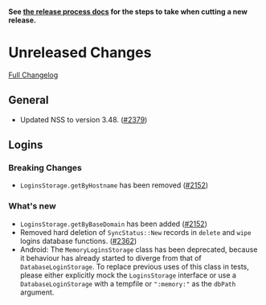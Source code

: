 **See [the release process docs](docs/howtos/cut-a-new-release.md) for the steps to take when cutting a new release.**

# Unreleased Changes

[Full Changelog](https://github.com/mozilla/application-services/compare/v0.46.0...master)

## General

- Updated NSS to version 3.48. ([#2379](https://github.com/mozilla/application-services/issues/2379))

## Logins

### Breaking Changes

- `LoginsStorage.getByHostname` has been removed ([#2152](https://github.com/mozilla/application-services/issues/2152))

### What's new

- `LoginsStorage.getByBaseDomain` has been added ([#2152](https://github.com/mozilla/application-services/issues/2152))
- Removed hard deletion of `SyncStatus::New` records in `delete` and `wipe` logins database functions. ([#2362](https://github.com/mozilla/application-services/pull/2362))
- Android: The `MemoryLoginsStorage` class has been deprecated, because it behaviour has already started to
  diverge from that of `DatabaseLoginStorage`. To replace previous uses of this class in tests, please either
  explicitly mock the `LoginsStorage` interface or use a `DatabaseLoginStorage` with a tempfile or `":memory:"`
  as the `dbPath` argument.
